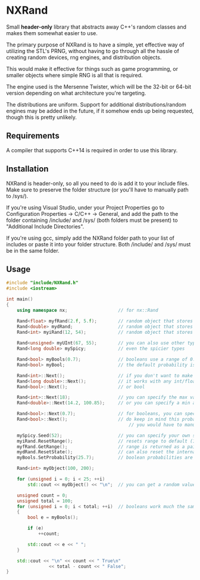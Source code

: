 # NXRand

Small **header-only** library that abstracts away C++'s random classes and makes them somewhat easier to use.

The primary purpose of NXRand is to have a simple, yet effective way of utilizing the STL's PRNG, without having to go through all the hassle of creating random devices, rng engines, and distribution objects.

This would make it effective for things such as game programming, or smaller objects where simple RNG is all that is required.

The engine used is the Mersenne Twister, which will be the 32-bit or 64-bit version depending on what architecture you're targeting.

The distributions are uniform. Support for additional distributions/random engines may be added in the future,
if it somehow ends up being requested, though this is pretty unlikely.

## Requirements
A compiler that supports C++14 is required in order to use this library.

## Installation
NXRand is header-only, so all you need to do is add it to your include files. Make sure to preserve the folder structure (or you'll have to manually path to /sys/). 

If you're using Visual Studio, under your Project Properties go to Configuration Properties -> C/C++ -> General, and add the path to the folder containing /include/ and /sys/ (both folders must be present) to "Additional Include Directories".

If you're using gcc, simply add the NXRand folder path to your list of includes or paste it into your folder structure. Both /include/ and /sys/ must be in the same folder.

## Usage
```cpp
#include "include/NXRand.h"
#include <iostream>

int main()
{
	using namespace nx;                   // for nx::Rand

	Rand<float> myfRand(2.f, 5.f);        // random object that stores floats, in the range 2 to 5
	Rand<double> mydRand;                 // random object that stores doubles, in the range 0.0 to 1.0 (default)
	Rand<int> myiRand(12, 54);            // random object that stores ints, range 12~54 (integral default range is 1~100)
	 
	Rand<unsigned> myUInt(67, 55);        // you can also use other types, as long as they're integral/floating
	Rand<long double> mySpicy;            // even the spicier types

	Rand<bool> myBools(0.7);              // booleans use a range of 0.0 to 1.0 to determine the probability of something being true
	Rand<bool> myBool;                    // the default probability is 0.5, so a roughly equal chance for either

	Rand<int>::Next();                    // if you don't want to make an object and just want quick rng, you use this
	Rand<long double>::Next();            // it works with any int/float type
	Rand<bool>::Next();                   // or bool

	Rand<int>::Next(18);                  // you can specify the max value (min will default to 0)
	Rand<double>::Next(14.2, 100.85);     // or you can specify a min and a max value

	Rand<bool>::Next(0.7);                // for booleans, you can specify the probability of the outcome being 'true' instead
	Rand<bool>::Next();                   // do keep in mind this probability stays the same for subsequent calls
                                              // you would have to manually set it back to the default 0.5

	mySpicy.Seed(52);                     // you can specify your own seeds
	myiRand.ResetRange();                 // resets range to default (1~100)
	myfRand.GetRange();                   // range is returned as a pair of values, accessed through pair.first/pair.second
	mydRand.ResetState();                 // can also reset the internal state of the distribution (it stops caring what number came last)
	myBools.SetProbability(25.7);         // boolean probabilities are modulated to between 0.0 and 1.0 for any value above 1

	Rand<int> myObject(100, 200);

	for (unsigned i = 0; i < 25; ++i)
		std::cout << myObject() << "\n";  // you can get a random value within your range like this

	unsigned count = 0;
	unsigned total = 100;
	for (unsigned i = 0; i < total; ++i)  // booleans work much the same
	{
		bool e = myBools();

		if (e)
			++count;

		std::cout << e << " ";
	}

	std::cout << "\n" << count << " True\n"
		        << total - count << " False";
}
```
